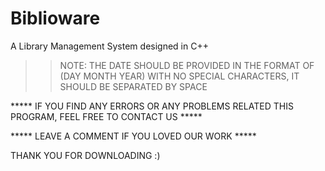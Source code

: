 # Biblioware
A Library Management System designed in C++
>> NOTE: THE DATE SHOULD BE PROVIDED IN THE FORMAT OF (DAY MONTH YEAR) WITH NO SPECIAL CHARACTERS,
IT SHOULD BE SEPARATED BY SPACE

***** IF YOU FIND ANY ERRORS OR ANY PROBLEMS RELATED THIS PROGRAM, FEEL FREE TO CONTACT US *****  


***** LEAVE A COMMENT IF YOU LOVED OUR WORK *****

THANK YOU FOR DOWNLOADING :) 
